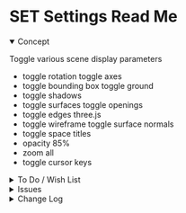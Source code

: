 # SET Settings Read Me

<details open >

<summary>Concept</summary>

Toggle various scene display parameters

* toggle rotation  toggle axes
* toggle bounding box toggle ground
* toggle shadows
* toggle surfaces toggle openings
* toggle edges three.js
* toggle wireframe toggle surface normals
* toggle space titles
* opacity 85%
* zoom all
* toggle cursor keys

</details>

<details>

<summary>To Do / Wish List</summary>

* 2019-08-05 ~ Theo ~ Placard colors from zone colors


</details>

<details>

<summary>Issues</summary>


</details>

<details>

<summary>Change Log</summary>

### 2019-08-13 ~ Theo

SET 0.17.02-1set

* B: Fix cursor key toggle alt B + typ0

### 2019-08-05 ~ Theo

SET 0.17.02-0set

* F: Add userData spaceJson to placards
* F: First commit

Dealt with

* 2019-07-20 ~ Theo ~ Add placards only to visible spaces

### 2019-07-19 ~ Theo

* F - SET.js: Toggle title placards OK
* F - First commit

</details>